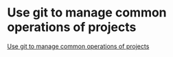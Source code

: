 # Use git to manage common operations of projects
[Use git to manage common operations of projects](https://aiwithcloud.com/2022/09/19/use_git_to_manage_common_operations_of_projects/)